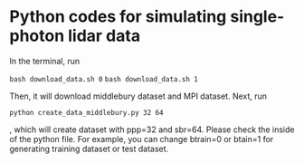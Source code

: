 # Python codes for simulating single-photon lidar data

In the terminal, run

`bash download_data.sh 0`
`bash download_data.sh 1`

Then, it will download middlebury dataset and MPI dataset. Next, run

`python create_data_middlebury.py 32 64`

, which will create dataset with ppp=32 and sbr=64. Please check the inside of the python file. For example, you can change btrain=0 or btain=1 for generating training dataset or test dataset.
